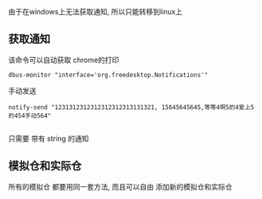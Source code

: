 由于在windows上无法获取通知, 所以只能转移到linux上

## 获取通知
该命令可以自动获取 chrome的打印
```
dbus-monitor "interface='org.freedesktop.Notifications'"
```

手动发送

```
notify-send "1231312312312312312313131321, 15645645645,等等4啊5的4爱上5的454手动564"


```

只需要 带有 string 的通知


## 模拟仓和实际仓

所有的模拟仓 都要用同一套方法, 而且可以自由 添加新的模拟仓和实际仓













